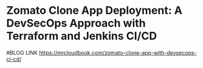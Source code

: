 # Zomato Clone App Deployment: A DevSecOps Approach with Terraform and Jenkins CI/CD

#BLOG LINK
https://mrcloudbook.com/zomato-clone-app-with-devsecops-ci-cd/



